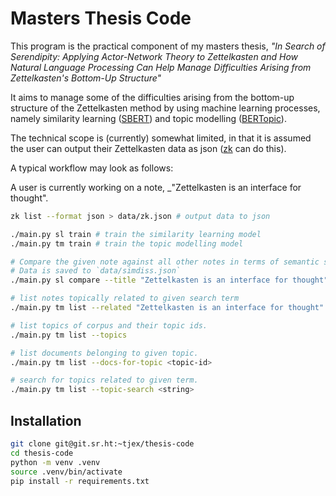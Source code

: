 # Masters Thesis Code

This program is the practical component of my masters thesis, _"In Search of
Serendipity: Applying Actor-Network Theory to Zettelkasten and How Natural
Language Processing Can Help Manage Difficulties Arising from Zettelkasten's
Bottom-Up Structure"_

It aims to manage some of the difficulties arising from the bottom-up structure
of the Zettelkasten method by using machine learning processes, namely
similarity learning ([SBERT](https://sbert.net)) and topic modelling
([BERTopic](https://maartengr.github.io/BERTopic/index.html)).

The technical scope is (currently) somewhat limited, in that it is assumed the
user can output their Zettelkasten data as json
([zk](https://github.com/zk-org/zk) can do this).

A typical workflow may look as follows:

A user is currently working on a note, \_"Zettelkasten is an interface for
thought".

```bash
zk list --format json > data/zk.json # output data to json

./main.py sl train # train the similarity learning model
./main.py tm train # train the topic modelling model

# Compare the given note against all other notes in terms of semantic similarity.
# Data is saved to `data/simdiss.json`
./main.py sl compare --title "Zettelkasten is an interface for thought"

# list notes topically related to given search term
./main.py tm list --related "Zettelkasten is an interface for thought"

# list topics of corpus and their topic ids.
./main.py tm list --topics

# list documents belonging to given topic.
./main.py tm list --docs-for-topic <topic-id>

# search for topics related to given term.
./main.py tm list --topic-search <string>
```


## Installation

```bash
git clone git@git.sr.ht:~tjex/thesis-code
cd thesis-code
python -m venv .venv
source .venv/bin/activate
pip install -r requirements.txt
```
